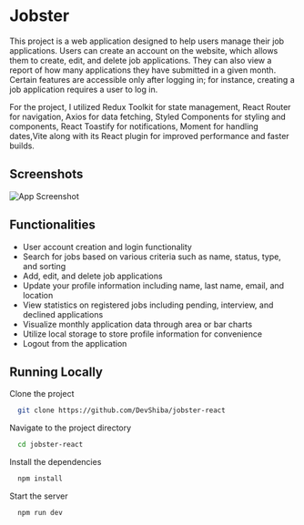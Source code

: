 
# Jobster

This project is a web application designed to help users manage their job applications. Users can create an account on the website, which allows them to create, edit, and delete job applications. They can also view a report of how many applications they have submitted in a given month. Certain features are accessible only after logging in; for instance, creating a job application requires a user to log in.

For the project, I utilized Redux Toolkit for state management, React Router for navigation, Axios for data fetching, Styled Components for styling and components, React Toastify for notifications, Moment for handling dates,Vite along with its React plugin for improved performance and faster builds.


## Screenshots

![App Screenshot](https://i.imgur.com/5ydRsgr.png)


## Functionalities

- User account creation and login functionality
- Search for jobs based on various criteria such as name, status, type, and sorting
- Add, edit, and delete job applications
- Update your profile information including name, last name, email, and location
- View statistics on registered jobs including pending, interview, and declined applications
- Visualize monthly application data through area or bar charts
- Utilize local storage to store profile information for convenience
- Logout from the application

## Running Locally

Clone the project

```bash
  git clone https://github.com/DevShiba/jobster-react
```

Navigate to the project directory

```bash
  cd jobster-react
```

Install the dependencies

```bash
  npm install
```

Start the server

```bash
  npm run dev
```

